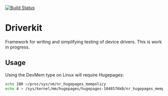 [![Build Status](https://travis-ci.org/gz/rust-driverkit.svg?branch=master)](https://travis-ci.org/gz/rust-driverkit)

# Driverkit

Framework for writing and simplifying testing of device drivers. This is work in progress.

## Usage

Using the DevMem type on Linux will require Hugepages:

```bash
echo 100 >/proc/sys/vm/nr_hugepages_mempolicy
echo 4 > /sys/kernel/mm/hugepages/hugepages-1048576kB/nr_hugepages_mempolicy
```
